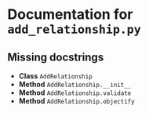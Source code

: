 # Documentation for `add_relationship.py`


## Missing docstrings

- **Class** `AddRelationship`
- **Method** `AddRelationship.__init__`
- **Method** `AddRelationship.validate`
- **Method** `AddRelationship.objectify`